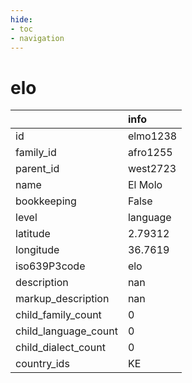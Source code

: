 ```yaml
---
hide:
- toc
- navigation
---
```

# elo
|                      | info     |
|:---------------------|:---------|
| id                   | elmo1238 |
| family_id            | afro1255 |
| parent_id            | west2723 |
| name                 | El Molo  |
| bookkeeping          | False    |
| level                | language |
| latitude             | 2.79312  |
| longitude            | 36.7619  |
| iso639P3code         | elo      |
| description          | nan      |
| markup_description   | nan      |
| child_family_count   | 0        |
| child_language_count | 0        |
| child_dialect_count  | 0        |
| country_ids          | KE       |